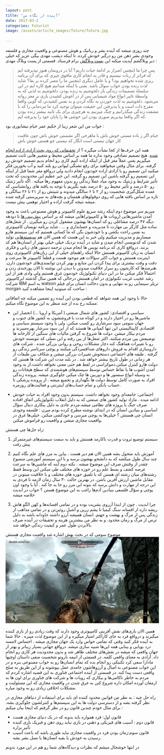 ```yaml
---
layout: post
title: "آینده از نگاه من"
date: 2017-03-2
categories: Futurist
image: /assets/article_images/future/future.jpg

---
```

چند روزی میشه که آینده بشر و رباتیک و هوش مصنوعی و واقعیت مجازی و فلسفه وجودی بشر ذهن من رو درگیر خودش کرده. تا اینکه دیشب مهدی بیگی عزیز که خیلی دیر وبلاگشم آپدیت میکنه این [پست وبلاگش](http://beygi.org/%D9%84%D8%B0%D8%AA-%D8%B4%DB%8C%D8%B1%DB%8C%D9%86-%D8%AC%D8%A7%D8%B1%D9%88-%D8%A8%D8%B1%D9%82%DB%8C-%D8%A8%D9%88%D8%AF%D9%86/) برام فرستاد.
قسمتی از پست وبلاگ مهدی :
>پس چرا ما اینچنین اصرار بر ادامهٔ حیات داریم؟ آیا در درونمان هنوز نپذیرفته ایم که فراتر از ربات نیستیم و قادر به انجام کاری مافوق چیزی که برای آن برنامه ریزی شده نخواهیم بود؟ و یا عامل دیگری اینچنین ما را مصر کرده بر بقا؟ شاید لذت زنده بودن جواب سوال باشد. یعنی با اینکه میدانیم هیچ کاره ایم در این سلسلهٔ تصمیمات زندگی باز دلخوشیم به زنده بودن. دلخوشیم به لذتی که به واسطهٔ تاثیر انواع مواد شیمیایی پس از در آغوش کشیدن یاری بر مغز روانه می‌شود. دلخوشیم به لذت خوردن به نگاه کردن و به نفس کشیدنی که گویی واقعا مفرح ذات است و با پذیرفتن این حقیقت میتوان توجیه کرد ما مردمانی را که با مشقت زندگی میگذرانیم و چنگ میزنیم به هرچیزی برای یک ثانیه بیشتر زنده بودن که اگر واقعا بپذیریم صوری بودن این خوشی ها را پایان خود را پذیرفته ایم.

جواب من این شعر زیبا از حکیم عمر خیام نیشابوری بود :
> خیام اگر ز باده مستی خوش باش
با ماهرخی اگر نشستی خوش باش
چون عاقبت کار جهان نیستی است
انگار که نیستی چو هستی خوش باش

همه این حرف‌ها از کجا نشأت میگیره ؟ از [تحقیقانی که روی بحث آزادی اراده انجام شده](https://en.wikipedia.org/wiki/Neuroscience_of_free_will). هیچ تصمیم تصادفی وجود نداره ما همه بر اساس محیط و متغییر هایی ثابت تصمیم میگیریم یعنی عملاً مغز قبل از اینکه اراده کنیم کاری رو انجام بدیم تصمیم خودش رو گرفته. برای مثال وقتی میخواهید برای رفع تشنگی لیوانی رو بلند کنید و آب بخورین فکر میکنید این تصمیم رو با آزادی اراده خودتون انجام دادید ولی درواقع مغز شما قبل از اینکه این تصمیم رو گرفته باشین این تصمیم رو گرفته. این جبر عظیم این محدودیت که تحت تأثیر شرایط و ژنتیک به وجود میاد عملاً زندگی رو بدون مفهوم رها میکنه . اگه تأثیر ژنتیک رو ۵۰ درصد و تأثیر محیط رو ۵۰ درصد بقیه بگیریم با توجه به یافته های روانشناسی که عمده شکل‌گیری شخصیت رو از ۲ تا ۶ سالگی میدونه و تثبیتش رو از ۲۱ تا ۲۶ سالگی و تازه بر اساس یافته هایی که روی دوقولوهای همسان و بچه‌های به سرپرستی گرفته شده میشه نتیجه گرفت اراده و اختیار توهمی بیش نیست.

میریم سر موضوع دوم اینکه رشد سریع علوم کامپیوتر و هوش مصنوعی باعث به وجود آمدن ماشین‌هایی (روبات ها و کامپیوتر)هایی میشه که بر اساس [پیش‌بینی ها](http://itiran.com/node/73826) تا دودهه دیگه ۴۷ درصد مشاغلی رو که انسان‌ها بهشون مشغول کردن رو میگیرن . از شغل‌های ساده مثل کارگر بی مهارت تا مدیریت و حسابداری و … . شاید برنامه نویسان کامپیوتری یه نفس راحت بکشن و با خودشون بگن که ما کسانی هستیم که این سیستم هارو میسازیم و مدیریت میکنیم ولی خبر بد این هست که همین الان هم [سیستم‌هایی](http://www.darpa.mil/program/mining-and-understanding-software-enclaves) تولید شدن که کدنویسی انجام میدن و شاید در آینده نزدیک خیلی خیلی بهتر از انسان‌ها هم کد بزنند. در‌واقع کاری که برنامه نویس ها انجام میدن ترجمه دستور های زبانی و فکری انسان به زبان کامپیوتر هستش حالا اینکه راهنمای خیلی از این زبان‌های کامپیوتری روی اینترنت هستش و جواب اکثر سؤالات هم موجود هست و قطعاً کامپیوتر ها سرعت و دقت و وقت بیشتری برای پیدا کردن این منابع و بهتر کردن توانمندی‌های خودشون دارن. 
.هنرمندها که کارشون رو سرار خلاقیت میدونن با دیدن این نوشته تا الان پوزخندی زدن و احتمالاً فکر میکنن ما در این دنیای تکنولوژیک خودمون غرق هستیم ولی وادی هنر از این رشد عجیب غریب تکنولوژی در امان هستش درحالی که همین سال گذشته ابرکامپیوتر شرکت IBM به اسم watson تریلر سینمایی رو به تنهایی و بدون دخالت انسان برای فیلم morgan ساخت که میتونید اینجا مشاهده کنید : 
<div id="14884614106023135"><script type="text/JavaScript" src="https://www.aparat.com/embed/FsXuY?data[rnddiv]=14884614106023135&data[responsive]=yes"></script></div>

حالا با وجود این همه شواهد که قطعی بودن این آینده رو تضمین میکنه چه اتفاقاتی ممکنه رخ بده از چند منظر به این موضوع نگاه میکنم: 

+ سیاسی و اقتصادی: کشور های شمال صنعتی ( آمریکا و اروپا …) انحصار این ماشین‌ها رو در اختیار دارند و در کوتاه مدت با فروششون به کشور های جنوب و جهان سومی سود سرشاری رو کسب میکنن. ولی با وجود سیستم سیاسی و اقتصادی کاپیتالیستی این تنها کمپانی ها هستند که از این سود سرشار بهره‌میبرند و مردم بیکار میشن. دولت ها شروع به گرفتن مالیات های سنگین از کارخانه ها توضیعش بین مردم میکنند. اکثر شغل‌ها از بین رفته و این نسلی که نتونسته خودش رو با تغییرات هماهنگ کنه دچار مشکلات روحی و روانی بزرگی شده . شرکت های داروسازی اقدام به فروش داروهای ضدافسردگی میکنند و پوچی سرتاسر زندگی رو گرفته . طبقه های اجتماعی دستخوش تغییرات بزرگی میشن و شکاف بین طبقات از هر زمانی در طول تاریخ بیشتر خواهد شد  .
در بلند مدت این شرکت ها هستن که دولت هارو کنترل میکنن.دموکراسی در لفظ هم حتی معنی نخواهد داشت.از به وجود امدن آشوب ها یا نقاط حساس توسط سیستم‌های هوشمندی که سطح هیجانات رو به وسیله انواع سنسور ها و دوربین ها چک میکنن جلوگیری میشه. پرونده زندگی افراد به صورت کامل توسط دولت ها نگهداری و تجمیع میشه . از پرونده پزشکی تا حساب بانکی و تمام حساب‌های اینترنتی و فعالیت‌های روزمره. 

+ اجتماعی: جامعه‌ای وجود نخواهد داشت. سیستم بدون وجود افراد به حیات خودش ادامه میده . مازاد تولید کشور های صنعتی که به دلیل انقلاب تکنولوژیکی اتفاق افتاده صرف جنگ یا پروژه های نظامی میشه.مردم عادی به دلیل بیکاری دنبال سؤال اساسی و بنیادین انسان که در ابتدای نوشته مطرح کرده بودم میرن : فلسفه وجودی انسان چی هستش ؟ خیلی‌ها به پوچی میرسن و خودکشی میکنن. خیلی‌ها غرق در واقعیت مجازی میشن و واقعیت رو فراموش میکنن. 

راه حل‌ها چی هستش:

1. سیستم توضیع ثروت و قدرت ناکارمد هستش و باید به سمت سیستم‌های غیرمتمرکز پیش رفت 

2. آموزش باید متحول بشه همین الان هم دیر هست . بیاین به مرز های علم نگاه کنیم چند سال طول میکشه که یه دانشجو بهشون برسه و با این سیستم آموزشی منسوخ چقدر از وقتش صرف این موضوع میشه . نکته دوم آینه که ماشین‌ها به سرعت عرصه کشف و بسط علم رو در حوزه های مختلف طی میکنن این وسط فقط رشته‌های میان رشته ای هستن که با تلفیق حوزه های مختلف و با خلاقیت میتونن در مقابل ماشین ارزش آفرین باشن. در بهترین حالت ۳۰ سال زمان لازمه تا فردی به این درجه از مهارت و دانش برسه که بتونه این مرز رو جا به جا کنه . آیا با وجود اون پوچی و سؤال فلسفی بنیادین آدم‌ها راغب به این موضوع هستن ؟ جواب در ابدیت خلاصه میشه

3. چرا ابدیت . چون از ابتدا آرزوی بشریت بوده و در تمامی افسانه‌ها و کهن الگو هاش ریشه داره از افسانه سنگ کیمیا تا پشم زرین و آشیل روئین‌تن و در تمامی مذاهب از زندگی پس از مرگ و بهشت و جهنم. انسان همیشه آرزو داشته جاودانه باشه به دلیل ترس از مرگ و زمان محدود. و به نظر من بیشترین هزینه و تحقیقات در آینده صرف بالابردن طول عمر و کیفیت زندگی خواهد شد. 

موضوع سومی که در بحث بهش اشاره شد واقعیت مجازی هستش 
![تصور کنید روزی بشه که همه احساس ما درگیر بازی اسکایریم بشه](/assets/article_images/future/skyrim.jpg)

همین الان بازی‌های نقش آفرینی کامپیوتری وجود دارند که وقت زیادی رو از بازی کننده میگیرند و در‌واقع فرد به جای کاراکتر امتیاز میگیره و از این موضوع لذت میبره . حالا شما به آینده فکر کنید وقتی که تمامی حواس وارد یک جهان مجازی میشه . احساس لامسه درد بویایی و بینایی همه این‌ها شبیه سازی میشه. در‌واقع جهانی بسیار زیبا‌تر و بهتر از جهان واقعی که میشه در نقش‌های مختلف ظاهر شد و بدون محدودیت هر کاری رو انجام داد. آزادی به معنای واقعی کلمه. 
در قسمتی از انیمه ناروتو شخصیت منفی داستان اوچیها مادارا سعی کرد تکنیکی رو انجام بده که تمام انسان‌ها رو به خواب مصنوعی ببره و در این خواب مصنوعی به امیال و آرزوهاشون جامه‌ی عمل بپوشونه و از این طریق به صلح واقعی دست پیدا کنه. 
در قسمتی از آینده اجتماعی فناوری به این قضیه اشاره کردم که مردم به خاطر ناکامی‌ها و بیکاری که روبات ها و شرکت های فناوری برای اون ها به ارمغان آورده امکان داره شروع کنن به غرق شدن در واقعیت مجازی که این مسئولیت و مشکلات اخلاقی زیادی رو به وجود میاره. 

راه حل چیه : به نظر من قوانین محدود کننده ای باید برای استفاده از دنیاهای مجازی در نظر گرفته بشه و از دسترسی دولت ها به این سیستم‌ها و کنترلشون جلوگیری بشه. برای مثال خودم چندین قانون رو در نظر گرفتم که اینجا بیان میکنم : 

+ قانون اول: فرد همواره باید بدونه که در یک دنیای مجازی هست 
+ قانون دوم : آسیب های فیزیکی و ذهنی در بازی نباید روی ذهن و فیزیک بازی کننده تأثیر بزاره
+ قانون سوم:زمان بودن فرد در واقعیت مجازی نباید طوری باشه که باعث آسیب رسیدن به خودش یا بقیه انسان‌ها یا نسل بشر بشه. 

در انتها خوشحال میشم که نظرات و دیدگاه‌های شما رو هم در این مورد بدونم
